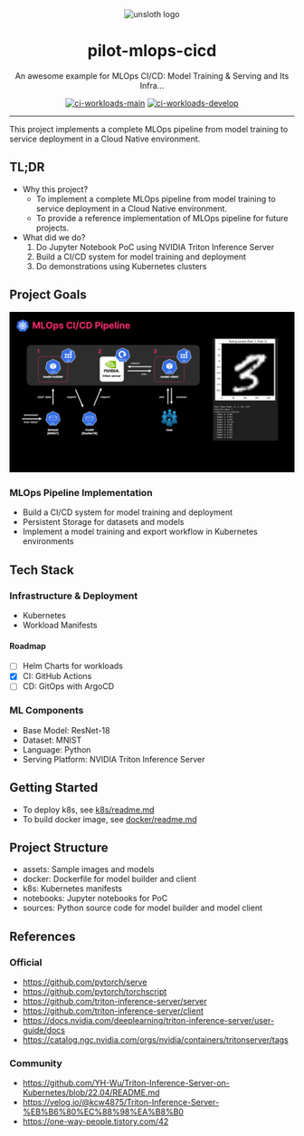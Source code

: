 <div align="center">

<img alt="unsloth logo" src="https://github.com/user-attachments/assets/6481377b-fc32-496b-b17c-ec0d36b4996e" height="300" style="max-width: 100%;">

# pilot-mlops-cicd

An awesome example for MLOps CI/CD: Model Training & Serving and Its Infra...

[![ci-workloads-main](https://github.com/jyje/pilot-mlops-cicd/actions/workflows/ci-workloads-main.yaml/badge.svg?branch=main)](https://github.com/jyje/pilot-mlops-cicd/actions/workflows/ci-workloads-main.yaml)
[![ci-workloads-develop](https://github.com/jyje/pilot-mlops-cicd/actions/workflows/ci-workloads-develop.yaml/badge.svg?branch=develop)](https://github.com/jyje/pilot-mlops-cicd/actions/workflows/ci-workloads-develop.yaml)

</div>

---

This project implements a complete MLOps pipeline from model training to service deployment in a Cloud Native environment.

## TL;DR

- Why this project?
    - To implement a complete MLOps pipeline from model training to service deployment in a Cloud Native environment.
    - To provide a reference implementation of MLOps pipeline for future projects.
- What did we do?
    1. Do Jupyter Notebook PoC using NVIDIA Triton Inference Server
    1. Build a CI/CD system for model training and deployment
    1. Do demonstrations using Kubernetes clusters

## Project Goals

![Pipeline Diagram](pipeline.png)

### MLOps Pipeline Implementation
- Build a CI/CD system for model training and deployment
- Persistent Storage for datasets and models
- Implement a model training and export workflow in Kubernetes environments

## Tech Stack

### Infrastructure & Deployment
- Kubernetes
- Workload Manifests

#### Roadmap
- [ ] Helm Charts for workloads
- [x] CI: GitHub Actions
- [ ] CD: GitOps with ArgoCD

### ML Components
- Base Model: ResNet-18
- Dataset: MNIST
- Language: Python
- Serving Platform: NVIDIA Triton Inference Server

## Getting Started
- To deploy k8s, see [k8s/readme.md](k8s/readme.md)
- To build docker image, see [docker/readme.md](docker/readme.md)

## Project Structure

- assets: Sample images and models
- docker: Dockerfile for model builder and client
- k8s: Kubernetes manifests
- notebooks: Jupyter notebooks for PoC
- sources: Python source code for model builder and model client

## References
### Official
- https://github.com/pytorch/serve
- https://github.com/pytorch/torchscript
- https://github.com/triton-inference-server/server
- https://github.com/triton-inference-server/client
- https://docs.nvidia.com/deeplearning/triton-inference-server/user-guide/docs
- https://catalog.ngc.nvidia.com/orgs/nvidia/containers/tritonserver/tags

### Community
- https://github.com/YH-Wu/Triton-Inference-Server-on-Kubernetes/blob/22.04/README.md
- https://velog.io/@kcw4875/Triton-Inference-Server-%EB%B6%80%EC%88%98%EA%B8%B0
- https://one-way-people.tistory.com/42
